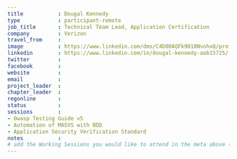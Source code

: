 ```yaml
---
title           : Dougal Kennedy
type            : participant-remote
job_title       : Technical Team Lead, Application Certification
company         : Verizon
travel_from     :
image           : https://www.linkedin.com/dms/C4D00AQFk9010NvohxQ/profile-originalphoto-shrink_450_600/0?m=AQIB89H9ZTgjLwAAAWOFmnKhvoXWhHcEomZOonv22DNEAngF96Rc4uTs&e=1527041281&v=beta&t=alr3wjWJhXPqQ4H9y5yARdNwGR4s9nFsP5oR-Ut-2Ks
linkedin        : https://www.linkedin.com/in/dougal-kennedy-aab15725/
twitter         :
facebook        :
website         :
email           :
project_leader  :
chapter_leader  :
regonline       :
status          : 
sessions        :
- Owasp Testing Guide v5
- Automation of MASVS with BDD
- Application Security Verification Standard
notes           :
# add the Working Sessions you would like to attend in the meta above (use the session's title) e.g. sessions (one per line): -Security Playbooks Diagrams -Hackathon Daily Sessions
---
```


<!-- put more details about participant here -->
